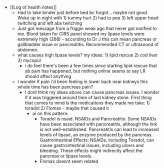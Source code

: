  * [[Log of health notes]]
    * Had to take binder just before bed bc forgot... maybe not good. Woke up in night with 1) tummy hurt 2) had to pee 3) left upper head twitching and left abs twitching
    * Just got message from a friggin weak ago that never got notified to me. Blood taken for CIRS panel showed my lipase levels were extremely high (268) - according to Dr J this can mean pancreas or gallbladder issue or pancreatitis. Recommended CT or ultrasound of abdomen.
    * what causes high lipase levels? my ideas: 1) lipid rescue 2) cod liver 3) mycopul
      * i do feel there's been a few times since starting lipid rescue that ab pain has happened, but nothing online seems to say LR should affect anything
    * I wonder if pain i'd been feeling in lower back near kidneys this whole time has been pancreas pain?
      * I dont think my ideas above can cause pancreas issues. I wonder if it was triggered around time of last kidney stone. First thing that comes to mind is the medications they made me take: 1) toradol 2) Flomax - maybe that caused it
        * ai on this pattern:
          * Toradol is nsaid. NSAIDs and Pancreatitis: Some NSAIDs have been associated with pancreatitis, although the link is not well-established. Pancreatitis can lead to increased levels of lipase, an enzyme produced by the pancreas. Gastrointestinal Effects: NSAIDs, including Toradol, can cause gastrointestinal issues, including ulcers and bleeding. These effects might indirectly affect the pancreas or lipase levels.
          * Flomax doesnt seem related
